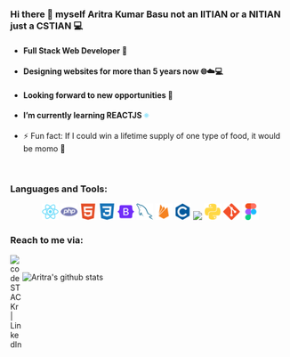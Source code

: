 ### Hi there 👋 myself Aritra Kumar Basu not an IITIAN or a NITIAN just a CSTIAN 💻

- #### Full Stack Web Developer 👾
- #### Designing websites for more than 5 years now 🌐☁️💻
- #### Looking forward to new opportunities 🚪
- #### I’m currently learning REACTJS <img height="10" src="https://github.com/devicons/devicon/blob/master/icons/react/react-original.svg">

- ⚡ Fun fact: If I could win a lifetime supply of one type of food, it would be momo 🥟 

<br />

### Languages and Tools:

<p align="center">
  <img height="30" src="https://github.com/devicons/devicon/blob/master/icons/react/react-original.svg">
  <img height="30" src="https://github.com/devicons/devicon/blob/master/icons/php/php-plain.svg">
  <img height="30" src="https://github.com/devicons/devicon/blob/master/icons/html5/html5-plain.svg">
  <img height="30" src="https://github.com/devicons/devicon/blob/master/icons/css3/css3-plain.svg">
  <img height="30" src="https://github.com/devicons/devicon/blob/master/icons/bootstrap/bootstrap-plain.svg">
  <img height="30" src="https://github.com/devicons/devicon/blob/master/icons/mysql/mysql-plain.svg">
  <img height="30" src="https://github.com/devicons/devicon/blob/master/icons/firebase/firebase-plain.svg">
  <img height="30" src="https://github.com/devicons/devicon/blob/master/icons/c/c-plain.svg">
  <img height="30" src="https://github.com/konpa/devicon/blob/master/icons/cplusplus/cplusplus-plain.svg">
  <img height="30" src="https://github.com/devicons/devicon/blob/master/icons/python/python-plain.svg">
  <img height="30" src="https://github.com/devicons/devicon/blob/master/icons/git/git-plain.svg">
  <img height="30" src="https://github.com/devicons/devicon/blob/master/icons/figma/figma-original.svg">
</p>


### Reach to me via:
[<img align="left" alt="codeSTACKr | LinkedIn" width="22px" src="https://cdn.jsdelivr.net/npm/simple-icons@v3/icons/linkedin.svg" />](https://www.linkedin.com/in/aritra-b-210b00112/)

<br />

![Aritra's github stats](https://github-readme-stats.vercel.app/api?username=aritrakrbasu&show_icons=true&hide_border=true&count_private=true)

